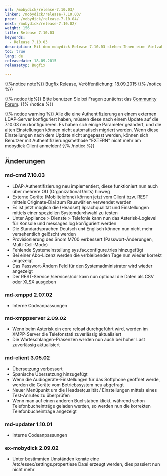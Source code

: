 ```yaml
---
url: /mobydick/release-7.10.03/
linken: /mobydick/release-7.10.03/
prev:  /mobydick/release-7.10.04/
next: /mobydick/release-7.10.02/
weight: 156
title: Release 7.10.03
keywords: 
  - Release 7.10.03
description: Mit dem mobydick Release 7.10.03 stehen Ihnen eine Vielzahl an neuen Funtionen zur Verfügung.
toc: true
lang: de
releasedate: 18.09.2015   
releasetyp: Bugfix

---
```


{{%notice note%}}
Bugfix Release, Veröffentlichung: 18.09.2015 
{{% /notice %}}

{{% notice tip%}}
Bitte benutzen Sie bei Fragen zunächst das [Community Forum](http://community.pascom.net/forum.php "Zu unserem Forum").
{{% /notice %}}

{{% notice warning %}}
Alle die eine Authentifizierung an einem externen LDAP-Server konfiguriert haben, müssen diese nach einem Update auf die 7.10.03 neu konfigurieren. Es haben sich einige Parameter geändert, und die alten Einstellungen können nicht automatisch migriert werden. Wenn diese Einstellungen nach dem Update nicht angepasst werden, können sich Benutzer mit Authentifizierungsmethode "EXTERN" nicht mehr am mobydick Client anmelden! 
{{% /notice %}}

## Änderungen


### md-cmd 7.10.03

*   LDAP-Authentifizierung neu implementiert, diese funktioniert nun auch über mehrere OU (Organizational Units) hinweg
*   Externe Geräte (Mobiltelefone) können jetzt vom Client bzw. REST mittels Originate-Dial zum Rauswählen verwendet werden
*   Es ist jetzt möglich die (Headset) Sprachqualität und Einstellungen mittels einer speziellen Systemdurchwahl zu testen
*   Unter Appliance > Dienste > Telefonie kann nun das Asterisk-Loglevel für Konsole und messages.log konfiguriert werden
*   Die Standardsprachen Deutsch und Englisch können nun nicht mehr versehentlich gelöscht werden
*   Provisionierung des Snom M700 verbessert (Passwort-Änderungen, Multi-Cell-Mode)
*   Fehlende Systemeinstellung sys.fax.configure.tries hinzugefügt
*   Bei einer Abo-Lizenz werden die verbleibenden Tage nun wieder korrekt angezeigt
*   Das Passwort-Ändern Feld für den Systemadministrator wird wieder angezeigt
*   Der REST-Service /services/cdr kann nun optional die Daten als CSV oder XLSX ausgeben

### md-xmppd 2.07.02

*   Interne Codeanpassungen

### md-xmppserver 2.09.02

*   Wenn beim Asterisk ein core reload durchgeführt wird, werden im XMPP-Server die Telefonstati zuverlässig aktualisiert
*   Die Warteschlangen-Präsenzen werden nun auch bei hoher Last zuverlässig aktualisiert

### md-client 3.05.02

*   Übersetzung verbessert
*   Spanische Übersetzung hinzugefügt
*   Wenn die Audiogeräte-Einstellungen für das Softphone geöffnet werde, werden die Geräte vom Betriebssystem neu abgefragt
*   Neuer Menüpunkt um die Headsetqualität / Einstellungen mittels eines Test-Anrufes zu überprüfen
*   Wenn man auf einen anderen Buchstaben klickt, während schon Telefonbucheinträge geladen werden, so werden nun die korrekten Telefonbucheinträge angezeigt  

### md-updater 1.10.01

*   Interne Codeanpassungen

### ex-mobydick 2.09.02

*   Unter bestimmten Umständen konnte eine /etc/essex/settings.propertiese Datei erzeugt werden, dies passiert nun nicht mehr
